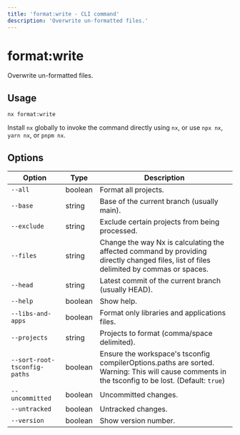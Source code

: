 ```yaml
---
title: 'format:write - CLI command'
description: 'Overwrite un-formatted files.'
---
```


# format:write

Overwrite un-formatted files.

## Usage

```shell
nx format:write
```

Install `nx` globally to invoke the command directly using `nx`, or use `npx nx`, `yarn nx`, or `pnpm nx`.

## Options

| Option                       | Type    | Description                                                                                                                                       |
| ---------------------------- | ------- | ------------------------------------------------------------------------------------------------------------------------------------------------- |
| `--all`                      | boolean | Format all projects.                                                                                                                              |
| `--base`                     | string  | Base of the current branch (usually main).                                                                                                        |
| `--exclude`                  | string  | Exclude certain projects from being processed.                                                                                                    |
| `--files`                    | string  | Change the way Nx is calculating the affected command by providing directly changed files, list of files delimited by commas or spaces.           |
| `--head`                     | string  | Latest commit of the current branch (usually HEAD).                                                                                               |
| `--help`                     | boolean | Show help.                                                                                                                                        |
| `--libs-and-apps`            | boolean | Format only libraries and applications files.                                                                                                     |
| `--projects`                 | string  | Projects to format (comma/space delimited).                                                                                                       |
| `--sort-root-tsconfig-paths` | boolean | Ensure the workspace's tsconfig compilerOptions.paths are sorted. Warning: This will cause comments in the tsconfig to be lost. (Default: `true`) |
| `--uncommitted`              | boolean | Uncommitted changes.                                                                                                                              |
| `--untracked`                | boolean | Untracked changes.                                                                                                                                |
| `--version`                  | boolean | Show version number.                                                                                                                              |
